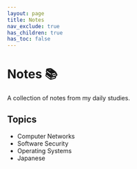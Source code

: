 ```yaml
---
layout: page
title: Notes
nav_exclude: true
has_children: true
has_toc: false
---
```


# Notes 📚

A collection of notes from my daily studies.

## Topics
- Computer Networks
- Software Security
- Operating Systems
- Japanese




